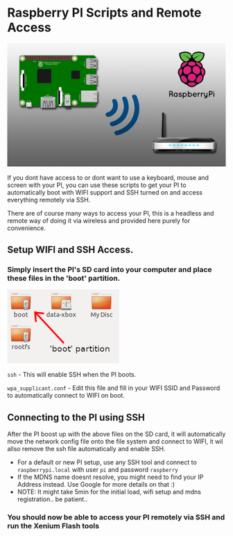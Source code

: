# Raspberry PI Scripts and Remote Access

![boot-partition](../images/pi-wifi.png)

If you dont have access to or dont want to use a keyboard, mouse and screen with your PI, you can use these scripts to get your PI to automatically boot with WIFI support and SSH turned on and access everything remotely via SSH. 

There are of course many ways to access your PI, this is a headless and remote way of doing it via wireless and provided here purely for convenience.

## Setup WIFI and SSH Access.

### Simply insert the PI's SD card into your computer and place these files in the 'boot' partition.

![boot-partition](../images/boot.png)

`ssh` - This will enable SSH when the PI boots.

`wpa_supplicant.conf` - Edit this file and fill in your WIFI SSID and Password to automatically connect to WIFI on boot.

## Connecting to the PI using SSH

After the PI boost up with the above files on the SD card, it will automatically move the network config file onto the file system and connect to WIFI, it wil allso remove the ssh file automatically and enable SSH.

- For a default or new PI setup, use any SSH tool and connect to `raspberrypi.local` with user `pi` and password `raspberry`
- If the MDNS name doesnt resolve, you might need to find your IP Address instead. Use Google for more details on that :)
- NOTE: It might take 5min for the initial load, wifi setup and mdns registration.. be patient.. 


### You should now be able to access your PI remotely via SSH and run the Xenium Flash tools